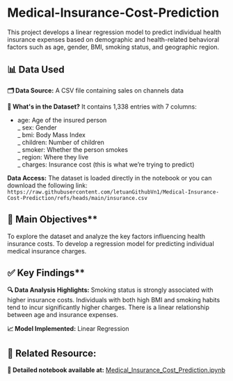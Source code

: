 # Medical-Insurance-Cost-Prediction
This project develops a linear regression model to predict individual health insurance expenses based on demographic and health-related behavioral factors such as age, gender, BMI, smoking status, and geographic region.

## 📊 Data Used
**🗂️ Data Source:** A CSV file containing sales on channels data
 
**📝 What's in the Dataset?**
It contains 1,338 entries with 7 columns:  
- age: Age of the insured person  
_ sex: Gender  
_ bmi: Body Mass Index  
_ children: Number of children  
_ smoker: Whether the person smokes  
_ region: Where they live  
_ charges: Insurance cost (this is what we’re trying to predict)  

**Data Access:** The dataset is loaded directly in the notebook or you can download the following link:
`https://raw.githubusercontent.com/letuanGithubVn1/Medical-Insurance-Cost-Prediction/refs/heads/main/insurance.csv`

## 🎯 Main Objectives**
To explore the dataset and analyze the key factors influencing health insurance costs.
To develop a regression model for predicting individual medical insurance charges.

## ✅ Key Findings**
**🔍 Data Analysis Highlights:**
Smoking status is strongly associated with higher insurance costs.
Individuals with both high BMI and smoking habits tend to incur significantly higher charges.
There is a linear relationship between age and insurance expenses.

**📈 Model Implemented:** Linear Regression

## 🔗 Related Resource:
**📓 Detailed notebook available at:** [Medical_Insurance_Cost_Prediction.ipynb](https://github.com/letuanGithubVn1/Medical-Insurance-Cost-Prediction/blob/main/Medical_Insurance_Cost_Prediction.ipynb)
